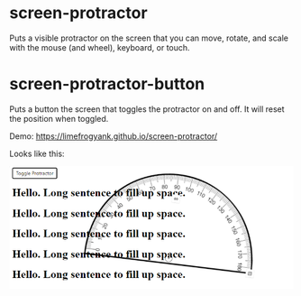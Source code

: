 # screen-protractor

Puts a visible protractor on the screen that you can move, rotate, and scale with the mouse (and wheel), keyboard, or touch.

# screen-protractor-button

Puts a button the screen that toggles the protractor on and off.  It will reset the position when toggled.


Demo:  https://limefrogyank.github.io/screen-protractor/

Looks like this:

![Alt text](image.png)
